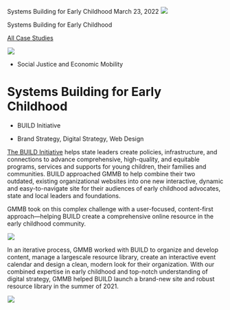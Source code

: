



Systems Building for Early Childhood
March 23, 2022
![](data:image/gif;base64,R0lGODlhAQABAAAAACH5BAEKAAEALAAAAAABAAEAAAICTAEAOw==)![](https://www.gmmb.com/wp-content/uploads/2022/03/BUILD_L.png)



Systems Building for Early Childhood






[All Case Studies](/case-studies/)













![](data:image/gif;base64,R0lGODlhAQABAAAAACH5BAEKAAEALAAAAAABAAEAAAICTAEAOw==)![](https://www.gmmb.com/wp-content/uploads/2022/03/BUILD_L-468x534.png) 










* Social Justice and Economic Mobility













Systems Building for Early Childhood
====================================

 



* BUILD Initiative













* Brand Strategy, Digital Strategy, Web Design














[The BUILD Initiative](https://buildinitiative.org/) helps state leaders create policies, infrastructure, and connections to advance comprehensive, high-quality, and equitable programs, services and supports for young children, their families and communities. BUILD approached GMMB to help combine their two outdated, existing organizational websites into one new interactive, dynamic and easy-to-navigate site for their audiences of early childhood advocates, state and local leaders and foundations.

 

















GMMB took on this complex challenge with a user-focused, content-first approach—helping BUILD create a comprehensive online resource in the early childhood community. 

 











![](data:image/gif;base64,R0lGODlhAQABAAAAACH5BAEKAAEALAAAAAABAAEAAAICTAEAOw==)![](https://www.gmmb.com/wp-content/uploads/2022/03/BUILD_1920x1080_MockUp_WebsiteTablet-1024x576.jpg) 























In an iterative process, GMMB worked with BUILD to organize and develop content, manage a largescale resource library, create an interactive event calendar and design a clean, modern look for their organization. With our combined expertise in early childhood and top-notch understanding of digital strategy, GMMB helped BUILD launch a brand-new site and robust resource library in the summer of 2021.

 

















![](data:image/gif;base64,R0lGODlhAQABAAAAACH5BAEKAAEALAAAAAABAAEAAAICTAEAOw==)![](https://www.gmmb.com/wp-content/uploads/2022/03/BUILD_1920x1080_MockUp_PhoneTablet-1441x810.jpg) 


















